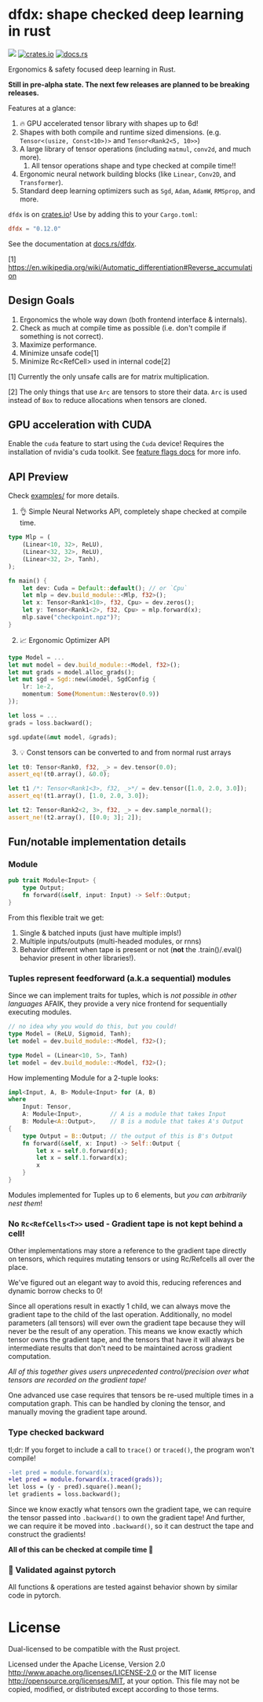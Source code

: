 # dfdx: shape checked deep learning in rust

[![](https://dcbadge.vercel.app/api/server/AtUhGqBDP5)](https://discord.gg/AtUhGqBDP5)
[![crates.io](https://img.shields.io/crates/v/dfdx?style=for-the-badge)](https://crates.io/crates/dfdx)
[![docs.rs](https://img.shields.io/docsrs/dfdx?label=docs.rs%20latest&style=for-the-badge)](https://docs.rs/dfdx)


Ergonomics & safety focused deep learning in Rust.

**Still in pre-alpha state. The next few releases are planned to be breaking releases.**

Features at a glance:
1. :fire: GPU accelerated tensor library with shapes up to 6d!
2. Shapes with both compile and runtime sized dimensions. (e.g. `Tensor<(usize, Const<10>)>` and `Tensor<Rank2<5, 10>>`)
3. A large library of tensor operations (including `matmul`, `conv2d`, and much more).
    1. All tensor operations shape and type checked at compile time!!
4. Ergonomic neural network building blocks (like `Linear`, `Conv2D`, and `Transformer`).
5. Standard deep learning optimizers such as `Sgd`, `Adam`, `AdamW`, `RMSprop`, and more.

`dfdx` is on [crates.io](https://crates.io/crates/dfdx)! Use by adding this to your `Cargo.toml`:

```toml
dfdx = "0.12.0"
```

See the documentation at [docs.rs/dfdx](https://docs.rs/dfdx).

[1] https://en.wikipedia.org/wiki/Automatic_differentiation#Reverse_accumulation

## Design Goals

1. Ergonomics the whole way down (both frontend interface & internals).
2. Check as much at compile time as possible (i.e. don't compile if something is not correct).
3. Maximize performance.
4. Minimize unsafe code[1]
5. Minimize Rc<RefCell<T>> used in internal code[2]

[1] Currently the only unsafe calls are for matrix multiplication.

[2] The only things that use `Arc` are tensors to store their data. `Arc` is used instead of `Box` to reduce
allocations when tensors are cloned.

## GPU acceleration with CUDA

Enable the `cuda` feature to start using the `Cuda` device! Requires the installation of nvidia's cuda toolkit. See [feature flags docs](https://docs.rs/dfdx/latest/dfdx/feature_flags/index.html) for more info.

## API Preview

Check [examples/](examples/) for more details.

1. 👌 Simple Neural Networks API, completely shape checked at compile time.

```rust
type Mlp = (
    (Linear<10, 32>, ReLU),
    (Linear<32, 32>, ReLU),
    (Linear<32, 2>, Tanh),
);

fn main() {
    let dev: Cuda = Default::default(); // or `Cpu`
    let mlp = dev.build_module::<Mlp, f32>();
    let x: Tensor<Rank1<10>, f32, Cpu> = dev.zeros();
    let y: Tensor<Rank1<2>, f32, Cpu> = mlp.forward(x);
    mlp.save("checkpoint.npz")?;
}
```

2. 📈 Ergonomic Optimizer API

```rust
type Model = ...
let mut model = dev.build_module::<Model, f32>();
let mut grads = model.alloc_grads();
let mut sgd = Sgd::new(&model, SgdConfig {
    lr: 1e-2,
    momentum: Some(Momentum::Nesterov(0.9))
});

let loss = ...
grads = loss.backward();

sgd.update(&mut model, &grads);
```

3. 💡 Const tensors can be converted to and from normal rust arrays
```rust
let t0: Tensor<Rank0, f32, _> = dev.tensor(0.0);
assert_eq!(t0.array(), &0.0);

let t1 /*: Tensor<Rank1<3>, f32, _>*/ = dev.tensor([1.0, 2.0, 3.0]);
assert_eq!(t1.array(), [1.0, 2.0, 3.0]);

let t2: Tensor<Rank2<2, 3>, f32, _> = dev.sample_normal();
assert_ne!(t2.array(), [[0.0; 3]; 2]);
```

## Fun/notable implementation details

### Module

```rust
pub trait Module<Input> {
    type Output;
    fn forward(&self, input: Input) -> Self::Output;
}
```

From this flexible trait we get:
1. Single & batched inputs (just have multiple impls!)
2. Multiple inputs/outputs (multi-headed modules, or rnns)
3. Behavior different when tape is present or not (**not** the .train()/.eval() behavior present in other libraries!).

### Tuples represent feedforward (a.k.a sequential) modules

Since we can implement traits for tuples, which is *not possible in other languages* AFAIK, they provide a very nice frontend
for sequentially executing modules.

```rust
// no idea why you would do this, but you could!
type Model = (ReLU, Sigmoid, Tanh);
let model = dev.build_module::<Model, f32>();
```

```rust
type Model = (Linear<10, 5>, Tanh)
let model = dev.build_module::<Model, f32>();
```

How implementing Module for a 2-tuple looks:
```rust
impl<Input, A, B> Module<Input> for (A, B)
where
    Input: Tensor,
    A: Module<Input>,        // A is a module that takes Input
    B: Module<A::Output>,    // B is a module that takes A's Output
{
    type Output = B::Output; // the output of this is B's Output
    fn forward(&self, x: Input) -> Self::Output {
        let x = self.0.forward(x);
        let x = self.1.forward(x);
        x
    }
}
```

Modules implemented for Tuples up to 6 elements, but *you can arbitrarily nest them*!

### No `Rc<RefCells<T>>` used - Gradient tape is not kept behind a cell!

Other implementations may store a reference to the gradient tape directly on tensors, which requires mutating tensors or using Rc/Refcells all over the place.

We've figured out an elegant way to avoid this, reducing references and dynamic borrow checks to 0!

Since all operations result in exactly 1 child, we can always move the gradient tape to the child of the last operation. Additionally, no model parameters (all tensors) will ever own the gradient tape because they will never be the result of any operation. This means we know exactly which tensor owns the gradient tape, and the tensors that have it will always be intermediate results that don't need to be maintained across gradient computation.

*All of this together gives users unprecedented control/precision over what tensors are recorded on the gradient tape!*

One advanced use case requires that tensors be re-used multiple times in a computation graph.
This can be handled by cloning the tensor, and manually moving the gradient tape around.

### Type checked backward

tl;dr: If you forget to include a call to `trace()` or `traced()`, the program won't compile!

```diff
-let pred = module.forward(x);
+let pred = module.forward(x.traced(grads));
let loss = (y - pred).square().mean();
let gradients = loss.backward();
```

Since we know exactly what tensors own the gradient tape, we can require the tensor passed into `.backward()` to own the gradient tape!
And further, we can require it be moved into `.backward()`, so it can destruct the tape and construct the gradients!

__All of this can be checked at compile time 🎉__

### 📄 Validated against pytorch

All functions & operations are tested against behavior shown by similar code in pytorch.

# License

Dual-licensed to be compatible with the Rust project.

Licensed under the Apache License, Version 2.0 http://www.apache.org/licenses/LICENSE-2.0 or the MIT license http://opensource.org/licenses/MIT, at your option. This file may not be copied, modified, or distributed except according to those terms.
